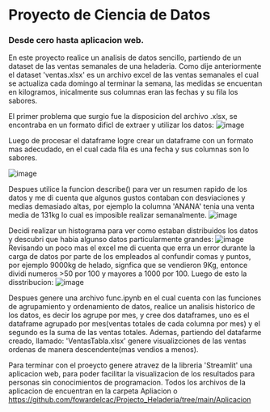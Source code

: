 # Proyecto de Ciencia de Datos
### Desde cero hasta aplicacion web.

En este proyecto realice un analisis de datos sencillo, partiendo de un dataset de las ventas semanales de una heladeria. Como dije anteriormente el dataset 'ventas.xlsx' es un archivo excel de las ventas semanales el cual se actualiza cada domingo al terminar la semana, las medidas se encuentan en kilogramos, inicalmente sus columnas eran las fechas y su fila los sabores.

  El primer problema que surgio fue la disposicion del archivo .xlsx, se encontraba en un formato dificl de extraer y utilizar los datos:
  ![image](https://user-images.githubusercontent.com/70445613/222978117-93158d8a-c274-47f6-9770-94cc3b7a7cf4.png)

  Luego de procesar el dataframe logre crear un dataframe con un formato mas adecudado, en el cual cada fila es una fecha y sus columnas son lo sabores.
  
  
  ![image](https://user-images.githubusercontent.com/70445613/222978139-fab68d50-a659-4e48-a530-cbdf3a951792.png)

Despues utilice la funcion describe() para ver un resumen rapido de los datos y me di cuenta que algunos gustos contaban con desviaciones y medias demasiado altas, por ejemplo la columna 'ANANA' tenia una venta media de 131kg lo cual es imposible realizar semanalmente. 
![image](https://user-images.githubusercontent.com/70445613/222978162-6590dba0-f8d3-4b2d-aebb-1051dec37bf5.png)

Decidi realizar un histograma para ver como estaban distribuidos los datos y descubri que habia algunso datos particularmente grandes:
  ![image](https://user-images.githubusercontent.com/70445613/222977673-6841fe6f-c68e-453c-8103-26e314a64813.png)
Revisando un poco mas el excel me di cuenta que erra un error durante la carga de datos por parte de los empleados al confundir comas y puntos, por ejemplo 9000kg de helado, signfica que se vendieron 9Kg, entonce dividi numeros >50 por 100 y mayores a 1000 por 100.
Luego de esto la disstribucion: 
![image](https://user-images.githubusercontent.com/70445613/222977782-417262a4-c885-43e9-8078-a4c2d529c0e4.png)

Despues genere una archivo func.ipynb en el cual cuenta con las funciones de agrupamiento y ordenamiento de datos, realice un analisis historico de los datos, es decir los agrupe por mes, y cree dos dataframes, uno es el dataframe agrupado por mes(ventas totales de cada columna por mes) y el segundo es la suma de las ventas totales. Ademas, partiendo del datafarme  creado, llamado: 'VentasTabla.xlsx' genere visualizciones de las ventas ordenas de manera descendente(mas vendios a menos).

Para terminar con el proeycto genere atravez de la libreria 'Streamlit' una aplicacion web,  para poder facilitar la visualizacion de los resultados para personas sin conocimientos de programacion. Todos los archivos de la aplicacion de encuentran en la carpeta Apliacion o https://github.com/fowardelcac/Projecto_Heladeria/tree/main/Aplicacion
